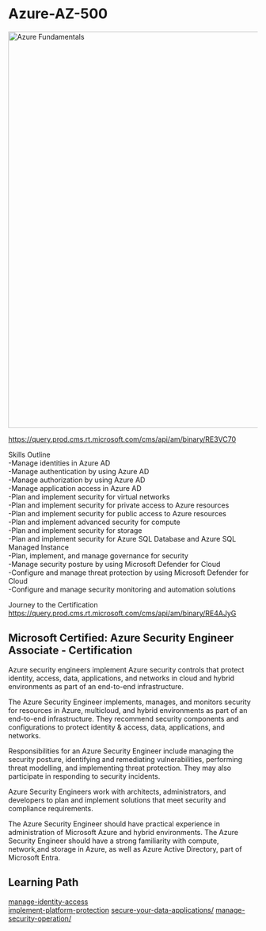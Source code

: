# Azure-AZ-500  

<img src="https://github.com/bordera-randy/Azure-AZ900/blob/main/img/2023-02-15%2006_38_44-Azure%20Training%20%2B%20Certification%20Guide%20and%208%20more%20pages%20-%20Work%202%20-%20Microsoft%E2%80%8B%20Edge.jpg" alt="Azure Fundamentals" width="1000" height="800">

https://query.prod.cms.rt.microsoft.com/cms/api/am/binary/RE3VC70   

Skills Outline   
-Manage identities in Azure AD  
-Manage authentication by using Azure AD  
-Manage authorization by using Azure AD  
-Manage application access in Azure AD  
-Plan and implement security for virtual networks  
-Plan and implement security for private access to Azure resources  
-Plan and implement security for public access to Azure resources  
-Plan and implement advanced security for compute  
-Plan and implement security for storage  
-Plan and implement security for Azure SQL Database and Azure SQL Managed Instance  
-Plan, implement, and manage governance for security  
-Manage security posture by using Microsoft Defender for Cloud  
-Configure and manage threat protection by using Microsoft Defender for 
Cloud  
-Configure and manage security monitoring and automation solutions  

Journey to the Certification  
https://query.prod.cms.rt.microsoft.com/cms/api/am/binary/RE4AJyG  


## Microsoft Certified: Azure Security Engineer Associate - Certification  
Azure security engineers implement Azure security controls that protect identity, access, data, applications, and networks in cloud and hybrid environments as part of an end-to-end infrastructure.

The Azure Security Engineer implements, manages, and monitors security for resources in Azure, multicloud, and hybrid environments as part of an end-to-end infrastructure. They recommend security components and configurations to protect identity & access, data, applications, and networks.

Responsibilities for an Azure Security Engineer include managing the security posture, identifying and remediating vulnerabilities, performing threat modelling, and implementing threat protection. They may also participate in responding to security incidents.

Azure Security Engineers work with architects, administrators, and developers to plan and implement solutions that meet security and compliance requirements.

The Azure Security Engineer should have practical experience in administration of Microsoft Azure and hybrid environments. The Azure Security Engineer should have a strong familiarity with compute, network,and storage in Azure, as well as Azure Active Directory, part of Microsoft Entra.


## Learning Path 

[manage-identity-access](https://learn.microsoft.com/en-us/training/paths/manage-identity-access/)  
[implement-platform-protection](https://learn.microsoft.com/en-us/training/paths/implement-platform-protection/)
[secure-your-data-applications/](https://learn.microsoft.com/en-us/training/paths/secure-your-data-applications/)
[manage-security-operation/](https://learn.microsoft.com/en-us/training/paths/manage-security-operation/)

